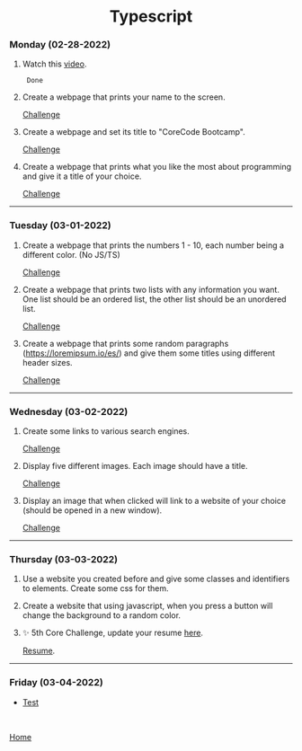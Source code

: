 <h1 align="center">Typescript</h1>

<strong><h3>Monday (02-28-2022)</h3></strong>

1. Watch this [video][1].

        Done

2. Create a webpage that prints your name to the screen.

    [Challenge](./src/Monday/M01.html)

3. Create a webpage and set its title to "CoreCode Bootcamp".

    [Challenge](./src/Monday/M02.html)

4. Create a webpage that prints what you like the most about programming and give it a title of your choice.

    [Challenge](./src/Monday/M03.html)

***

<strong><h3>Tuesday (03-01-2022)</h3></strong>

1. Create a webpage that prints the numbers 1 - 10, each number being a different color. (No JS/TS)

    [Challenge](./src/Tuesday/T01.html)

2. Create a webpage that prints two lists with any information you want. One list should be an ordered list, the other list should be an unordered list.

    [Challenge](./src/Tuesday/T02.html)

3. Create a webpage that prints some random paragraphs (https://loremipsum.io/es/) and give them some titles using different header sizes.

    [Challenge](./src/Tuesday/T03.html)

***

<strong><h3>Wednesday (03-02-2022)</h3></strong>

1. Create some links to various search engines.

    [Challenge](./src/Wednesday/W01.html)

2. Display five different images. Each image should have a title.

    [Challenge](./src/Wednesday/W02.html)

3. Display an image that when clicked will link to a website of your choice (should be opened in a new window).

    [Challenge](./src/Wednesday/W03.html)

***

<strong><h3>Thursday (03-03-2022)</h3></strong>

1. Use a website you created before and give some classes and identifiers to elements. Create some css for them.

2. Create a website that using javascript, when you press a button will change the background to a random color.

3. ✨ 5th Core Challenge, update your resume [here][2].

    [Resume][3].

***

<strong><h3>Friday (03-04-2022)</h3></strong>

  * [Test](../../Test/TestWeek8.js)


<br>

[Home](../../README.md)

[1]: https://www.youtube.com/watch?v=XYTwYmOjqQs
[2]: https://corecode.notion.site/CV-or-Resume-Boost-9092fff9f9cf4944a7c1717b11b09223
[3]: https://drive.google.com/file/d/1y6-ovB_K5ho1vkxTX3bo3ZtPfz57VBtm/view?usp=sharing